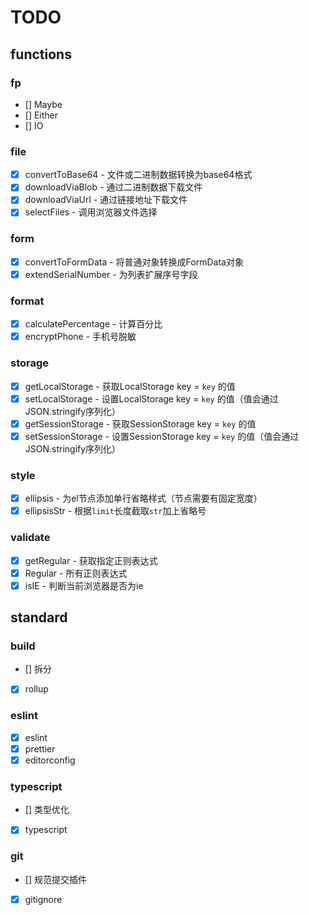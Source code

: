 # TODO

## functions

### fp

- [] Maybe
- [] Either
- [] IO

### file

- [X] convertToBase64 - 文件或二进制数据转换为base64格式
- [X] downloadViaBlob - 通过二进制数据下载文件
- [X] downloadViaUrl - 通过链接地址下载文件
- [X] selectFiles - 调用浏览器文件选择

### form

- [X] convertToFormData - 将普通对象转换成FormData对象
- [X] extendSerialNumber - 为列表扩展序号字段

### format

- [X] calculatePercentage - 计算百分比
- [X] encryptPhone - 手机号脱敏

### storage

- [X] getLocalStorage - 获取LocalStorage key = `key` 的值
- [X] setLocalStorage - 设置LocalStorage key = `key` 的值（值会通过JSON.stringify序列化）
- [X] getSessionStorage - 获取SessionStorage key = `key` 的值
- [X] setSessionStorage - 设置SessionStorage key = `key` 的值（值会通过JSON.stringify序列化）

### style

- [X] ellipsis - 为el节点添加单行省略样式（节点需要有固定宽度）
- [X] ellipsisStr - 根据`limit`长度截取`str`加上省略号

### validate

- [X] getRegular - 获取指定正则表达式
- [X] Regular - 所有正则表达式
- [X] isIE - 判断当前浏览器是否为ie

## standard

### build

- [] 拆分
- [X] rollup

### eslint

- [X] eslint
- [X] prettier
- [X] editorconfig

### typescript

- [] 类型优化
- [X] typescript

### git

- [] 规范提交插件
- [X] gitignore
